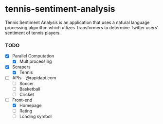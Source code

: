 # tennis-sentiment-analysis

Tennis Sentiment Analysis is an application that uses a natural language processing algorithm which utlizes Transformers to determine Twitter users' sentiment of tennis players.
### TODO
- [x] Parallel Computation
    - [x] Multiprocessing
- [x] Scrapers 
    - [x] Tennis
- [ ] APIs - @rapidapi.com
    - [ ] Soccer
    - [ ] Basketball
    - [ ] Cricket
- [ ] Front-end
    - [x] Homepage
    - [ ] Rating
    - [ ] Loading symbol
